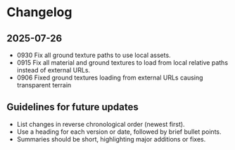 # Changelog

## 2025-07-26
- 0930 Fix all ground texture paths to use local assets.
- 0915 Fix all material and ground textures to load from local relative paths instead of external URLs.
- 0906 Fixed ground textures loading from external URLs causing transparent terrain

## Guidelines for future updates
- List changes in reverse chronological order (newest first).
- Use a heading for each version or date, followed by brief bullet points.
- Summaries should be short, highlighting major additions or fixes.